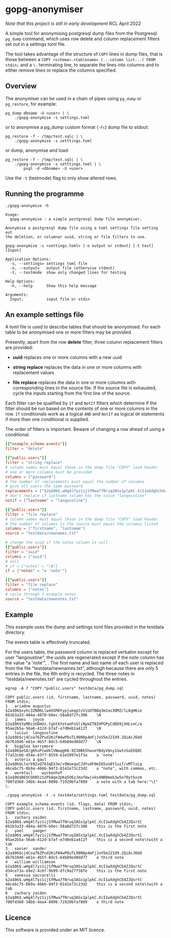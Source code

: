 # gopg-anonymiser

_Note that this project is still in early development_ RCL April 2022

A simple tool for anonymising postgresql dump files from the Postgresql
`pg_dump` command, which uses row delete and column replacement filters
set out in a settings toml file.

The tool takes advantage of the structure of `COPY` lines in dump files,
that is those between a `COPY <schema>.<tablename> (...column list...)
FROM stdin;` and a `\.` terminating line, to separate the lines into
columns and to either remove lines or replace the columns specified.

## Overview

The anonymiser can be used in a chain of pipes using `pg_dump` or
`pg_restore`, for example:

    pg_dump dbname -U <user> | \
        ./gopg-anonymise -s settings.toml

or to anonymise a pg\_dump custom format (`-Fc`) dump file to stdout:

    pg_restore -f - /tmp/test.sqlc | \
        ./gopg-anonymise -s setttings.toml

or dump, anonymise and load:

    pg_restore -f - /tmp/test.sqlc | \
        ./gopg-anonymise -s setttings.toml | \
            psql -d <dbname> -U <user>

Use the `-t` (testmode) flag to only show altered rows.

## Running the programme

	./gopg-anonymise -h

	Usage:
	  gopg-anonymise : a simple postgresql dump file anonymiser.

	Anonymise a postgresql dump file using a toml settings file setting out
	the deletion, or columnar uuid, string or file filters to use.

	gopg-anonymise -s <settings.toml> [-o output or stdout] [-t test] [Input]

	Application Options:
	  -s, --settings= settings toml file
	  -o, --output=   output file (otherwise stdout)
	  -t, --testmode  show only changed lines for testing

	Help Options:
	  -h, --help      Show this help message

	Arguments:
	  Input:          input file or stdin

## An example settings file

A toml file is used to describe tables that should be anonymised. For
each table to be anonymised one or more filters may be provided.

Presently, apart from the row **delete** filter, three column replacement
filters are provided:

- **uuid** replaces one or more columns with a new uuid

- **string replace** replaces the data in one or more columns with
  replacement values

- **file replace** replaces the data in one or more columns with
  corresponding lines in the source file. If the source file is
  exhausted, cycle the inputs starting from the first line of the
  source.

Each filter can be qualified by `If` and `NotIf` filters which determine
if the filter should be run based on the contents of one or more columns
in the row. `If` conditionals work as a logical `AND` and `NotIf` as
logical `OR` statements if more than one conditional is supplied.

The order of filters is important. Beware of changing a row ahead of
using a conditional.


```toml
[["example_schema.events"]]
filter = "delete"

[["public.users"]]
filter = "string replace"
# column names must equal those in the dump file "COPY" load header
# one or more columns must be provided
columns = ["password"]
# the number of replacements must equal the number of columns
# give all users the same password
replacements = ["$2a$06$.wHg4l7yz1ijSfMwa7fNruq3ASx1plpkC.XcI1wXdghCb4ZJQsrtC"]
# don't replace if lastname column has the value "langoustine"
notif = {"lastname" = "langoustine"}

[["public.users"]]
filter = "file replace"
# column names must equal those in the dump file "COPY" load header
# the number of columns in the source must equal the columns listed
columns = ["firstname", "lastname"]
source = "testdata/newnames.txt"

# change the uuid if the notes column is null
[["public.users"]]
filter = "uuid"
columns = ["uuid"]
# null
# if = {"notes" = "\N"}
if = {"notes" = "a 'note'"}

[["public.users"]]
filter = "file replace"
columns = ["notes"]
# cycle through 3 example notes
source = "testdata/newnotes.txt"
```

## Example

This example uses the dump and settings toml files provided in the
testdata directory.

The events table is effectively truncated.

For the users table, the password column is replaced verbatim except for
user "langoustine", the uuids are regenerated except if the note column
has the value "a 'note'", . The first name and last name of each user is
replaced from the file "testdata/newnames.txt", although because there
are only 5 entries in the file, the 6th entry is recycled. The three
notes in "testdata/newnotes.txt" are cycled throughout the entries.

```
egrep -A 7 "COPY.*public.users" testdata/pg_dump.sql

COPY public.users (id, firstname, lastname, password, uuid, notes) FROM stdin;
1	ariadne	augustus	$2a$06$xyhc3ZN0KLlw4XSM8YypjueqptvViUdTBQq3m2as3QMZ/lL6gH6ie	6b1b3a33-484a-4870-b6ec-58a8d72fc306	\N
2	james	joyce	$2a$06$YpMDzzGDmUz.tgGtkYotaeFnGliNymZTBIHPGPyCd8D9jXHLsnC/a	95ae2b5a-56a6-412d-b7af-e7d0eb1a412f	\N
3	lucius	langoustine	$2a$06$cj4Coa76ZPud2KiFW4wPDuTL98N8p4mFjJoV5mJ2Id9.2QiAcJ6bO	db761046-e61e-4b5f-8dc5-64b89ed0dd77	\N
4	biggles	barrymore	$2a$06$eS8/gKhuPcwdklVWwqgK0.9Z30Bk5hwveYBdyVQny1GwtnSoEEQ8C	f7a53cb0-454e-43f7-8559-e1e5097e1f3a	a 'note'
5	asterix	a gaul	$2a$06$Llerb92vQ763qEX3e/v9WueqoCJdYu4F0mI65xo8Y1uif/vMTlsLq	46cebc75-8b9a-4666-94f3-8142e73c23d2	a "note", with commas, etc.
6	wormtail	wyckenhof	$2a$06$BEOCQhB5i5zPkAqe2pKq5O6zJmafmwjxkn4NB0mek3w5o70ytkxzm	708fd360-34bb-4ea4-8096-71920bfa7809	a note with a tab here:"\t"
\.

./gopg-anonymise -t -s testdata/settings.toml testdata/pg_dump.sql

COPY example_schema.events (id, flags, data) FROM stdin;
COPY public.users (id, firstname, lastname, password, uuid, notes) FROM stdin;
1	zachary	zaiden	$2a$06$.wHg4l7yz1ijSfMwa7fNruq3ASx1plpkC.XcI1wXdghCb4ZJQsrtC	6b1b3a33-484a-4870-b6ec-58a8d72fc306	this is the first note
2	yael	yaeger	$2a$06$.wHg4l7yz1ijSfMwa7fNruq3ASx1plpkC.XcI1wXdghCb4ZJQsrtC	95ae2b5a-56a6-412d-b7af-e7d0eb1a412f	this is a second note\twith a tab
3	xavier	xander	$2a$06$cj4Coa76ZPud2KiFW4wPDuTL98N8p4mFjJoV5mJ2Id9.2QiAcJ6bO	db761046-e61e-4b5f-8dc5-64b89ed0dd77	a third note
4	william	williamson	$2a$06$.wHg4l7yz1ijSfMwa7fNruq3ASx1plpkC.XcI1wXdghCb4ZJQsrtC	d34ce73a-e9e2-4c6f-9b99-dfc9a27f38fe	this is the first note
5	vanessa	vaccarelli	$2a$06$.wHg4l7yz1ijSfMwa7fNruq3ASx1plpkC.XcI1wXdghCb4ZJQsrtC	46cebc75-8b9a-4666-94f3-8142e73c23d2	this is a second note\twith a tab
6	zachary	zaiden	$2a$06$.wHg4l7yz1ijSfMwa7fNruq3ASx1plpkC.XcI1wXdghCb4ZJQsrtC	708fd360-34bb-4ea4-8096-71920bfa7809	a third note
```

## Licence

This software is provided under an MIT licence.
